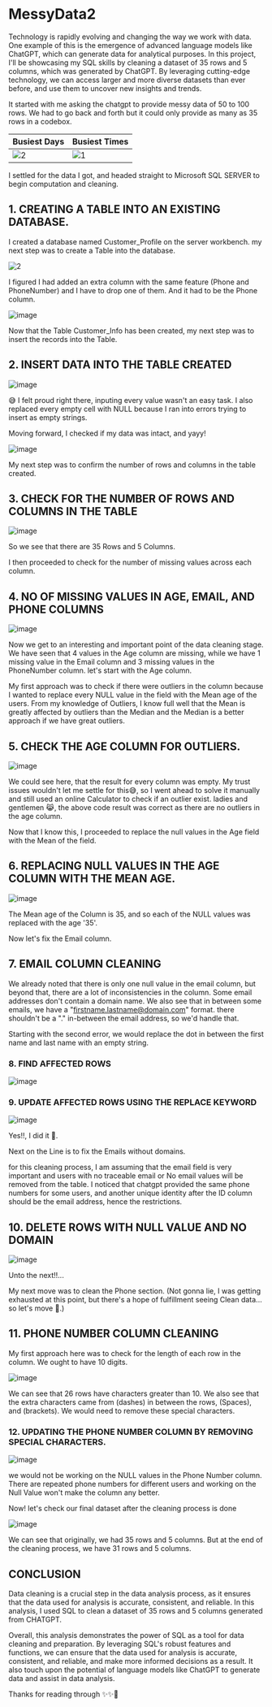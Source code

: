 # MessyData2

Technology is rapidly evolving and changing the way we work with data. One example of this is the emergence of advanced language models like ChatGPT, which can generate data for analytical purposes.
In this project, I'll be showcasing my SQL skills by cleaning a dataset of 35 rows and 5 columns, which was generated by ChatGPT. By leveraging cutting-edge technology, we can access larger and more diverse datasets than ever before, and use them to uncover new insights and trends.

It started with me asking the chatgpt to provide messy data of 50 to 100 rows. We had to go back and forth but it could only provide as many as 35 rows in a codebox.

Busiest Days                                                                                        |  Busiest Times
-------------------------------------------------------------------------------------------------------------|------------------------- 
![2](https://github.com/Emem-Data/MessyData2/assets/103915142/820fa997-f26f-4a71-9771-bf71ec4e5f69) | ![1](https://github.com/Emem-Data/MessyData2/assets/103915142/2e314da7-8b26-43f6-8ddb-3d2fc508c202)


I settled for the data I got, and headed straight to Microsoft SQL SERVER to begin computation and cleaning.

## 1. CREATING A TABLE INTO AN EXISTING DATABASE. 
I created a database named Customer_Profile on the server workbench. 
my next step was to create a Table into the database.

![2](https://github.com/Emem-Data/MessyData2/assets/103915142/e86713dc-cacc-4a99-a8de-b44a35656d5a)

I figured I had added an extra column with the same feature (Phone and PhoneNumber) and I have to drop one of them. And it had to be the Phone column.

![image](https://github.com/Emem-Data/MessyData2/assets/103915142/4bf0d8ad-bdfa-45d8-830b-0a5a5136091f)

Now that the Table Customer_Info has been created, my next step was to insert the records into the Table. 

## 2. INSERT DATA INTO THE TABLE CREATED

![image](https://github.com/Emem-Data/MessyData2/assets/103915142/d8e90709-5bf0-4b75-bbd9-7a0f85b425ac)

😅 I felt proud right there, inputing every value wasn't an easy task. I also replaced every empty cell with NULL because I ran into errors trying to insert as empty strings.

Moving forward, I checked if my data was intact, and yayy!

![image](https://github.com/Emem-Data/MessyData2/assets/103915142/e6adbda4-aec7-4aba-ba8d-1fad0aa5ab05)

My next step was to confirm the number of rows and columns in the table created.

## 3. CHECK FOR THE NUMBER OF ROWS AND COLUMNS IN THE TABLE

![image](https://github.com/Emem-Data/MessyData2/assets/103915142/85c6fe81-d408-4e6b-a8b7-5517926ebee6)

So we see that there are 35 Rows and 5 Columns. 

I then proceeded to check for the number of missing values across each column.

## 4. NO OF MISSING VALUES IN AGE, EMAIL, AND PHONE COLUMNS

![image](https://github.com/Emem-Data/MessyData2/assets/103915142/20a917be-9b82-413c-8450-a5448f949887)

Now we get to an interesting and important point of the data cleaning stage. We have seen that 4 values in the Age column are missing, while we have 1 missing value in the Email column and 3 missing values in the PhoneNumber column. 
let's start with the Age column. 

My first approach was to check if there were outliers in the column because I wanted to replace every NULL value in the field with the Mean age of the users. From my knowledge of Outliers, I know full well that the Mean is greatly affected by outliers than the Median and the Median is a better approach if we have great outliers. 

## 5. CHECK THE AGE COLUMN FOR OUTLIERS.

![image](https://github.com/Emem-Data/MessyData2/assets/103915142/0cd464b9-5591-4273-9746-a810141e205f)

We could see here, that the result for every column was empty. My trust issues wouldn't let me settle for this😅, so I went ahead to solve it manually and still used an online Calculator to check if an outlier exist. ladies and gentlemen 😹, the above code result was correct as there are no outliers in the age column. 

Now that I know this, I proceeded to replace the null values in the Age field with the Mean of the field.

## 6. REPLACING NULL VALUES IN THE AGE COLUMN WITH THE MEAN AGE.

![image](https://github.com/Emem-Data/MessyData2/assets/103915142/0176b38d-86a8-47f2-9a79-7bcd79d3eae3)

The Mean age of the Column is 35, and so each of the NULL values was replaced with the age '35'.

Now let's fix the Email column.

## 7. EMAIL COLUMN CLEANING
We already noted that there is only one null value in the email column, but beyond that, there are a lot of inconsistencies in the column. Some email addresses don't contain a domain name. We also see that in between some emails, we have a "firstname.lastname@domain.com" format. there shouldn't be a "." in-between the email address, so we'd handle that.

Starting with the second error, we would replace the dot in between the first name and last name with an empty string.

### 8. FIND AFFECTED ROWS
![image](https://github.com/Emem-Data/MessyData2/assets/103915142/98e1b723-c576-46e7-b55f-3e0d5b392441)

### 9. UPDATE AFFECTED ROWS USING THE REPLACE KEYWORD

![image](https://github.com/Emem-Data/MessyData2/assets/103915142/e1010c4f-41db-4b62-8cce-ad396eb54bc7)


Yes!!, I did it 💃.

Next on the Line is to fix the Emails without domains. 

for this cleaning process, I am assuming that the email field is very important and users with no traceable email or No email values will be removed from the table. I noticed that chatgpt provided the same phone numbers for some users, and another unique identity after the ID column should be the email address, hence the restrictions.

## 10. DELETE ROWS WITH NULL VALUE AND NO DOMAIN


![image](https://github.com/Emem-Data/MessyData2/assets/103915142/ea6eb9e1-92b0-4e4e-bd76-747935629774)


Unto the next!!...

My next move was to clean the Phone section. (Not gonna lie, I was getting exhausted at this point, but there's a hope of fulfillment seeing Clean data... so let's move 🚀.)

## 11. PHONE NUMBER COLUMN CLEANING

My first approach here was to check for the length of each row in the column. We ought to have 10 digits.

![image](https://github.com/Emem-Data/MessyData2/assets/103915142/e7fc6936-7013-444f-9803-dd632eebc3dc)

We can see that 26 rows have characters greater than 10. We also see that the extra characters came from (dashes) in between the rows, (Spaces), and (brackets). We would need to remove these special characters.

### 12. UPDATING THE PHONE NUMBER COLUMN BY REMOVING SPECIAL CHARACTERS.

![image](https://github.com/Emem-Data/MessyData2/assets/103915142/37750e32-26db-457c-9309-c256829335fb)

we would not be working on the NULL values in the Phone Number column. There are repeated phone numbers for different users and working on the Null Value won't make the column any better. 

Now! let's check our final dataset after the cleaning process is done 

![image](https://github.com/Emem-Data/MessyData2/assets/103915142/a225edc8-82d4-43ac-8263-2dfd80e56b64)

We can see that originally, we had 35 rows and 5 columns. But at the end of the cleaning process, we have 31 rows and 5 columns.


## CONCLUSION

Data cleaning is a crucial step in the data analysis process, as it ensures that the data used for analysis is accurate, consistent, and reliable. In this analysis, I used SQL to clean a dataset of 35 rows and 5 columns generated from CHATGPT.

Overall, this analysis demonstrates the power of SQL as a tool for data cleaning and preparation. By leveraging SQL's robust features and functions, we can ensure that the data used for analysis is accurate, consistent, and reliable, and make more informed decisions as a result. It also touch upon the potential of language models like ChatGPT to generate data and assist in data analysis.


Thanks for reading through ✨✨🤗




